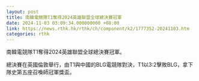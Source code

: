 ```yaml
---
layout: post
title: 南韓電競隊T1奪得2024英雄聯盟全球總決賽冠軍
date: 2024-11-03 03:09:34.000000000 +08:00
link: https://news.rthk.hk/rthk/ch/component/k2/1777352-20241103.htm
categories: rthk
---
```


南韓電競隊T1奪得2024英雄聯盟全球總決賽冠軍。

總決賽在英國倫敦舉行，由T1與中國的BLG電競隊對決，T1以3:2擊敗BLG，拿下隊史第五座召喚師冠軍獎盃。
